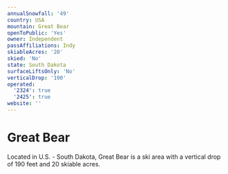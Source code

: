 ```yaml
---
annualSnowfall: '49'
country: USA
mountain: Great Bear
openToPublic: 'Yes'
owner: Independent
passAffiliations: Indy
skiableAcres: '20'
skied: 'No'
state: South Dakota
surfaceLiftsOnly: 'No'
verticalDrop: '190'
operated:
  '2324': true
  '2425': true
website: ''
---
```



# Great Bear

Located in U.S. - South Dakota, Great Bear is a ski area with a vertical drop of 190 feet and 20 skiable acres.
